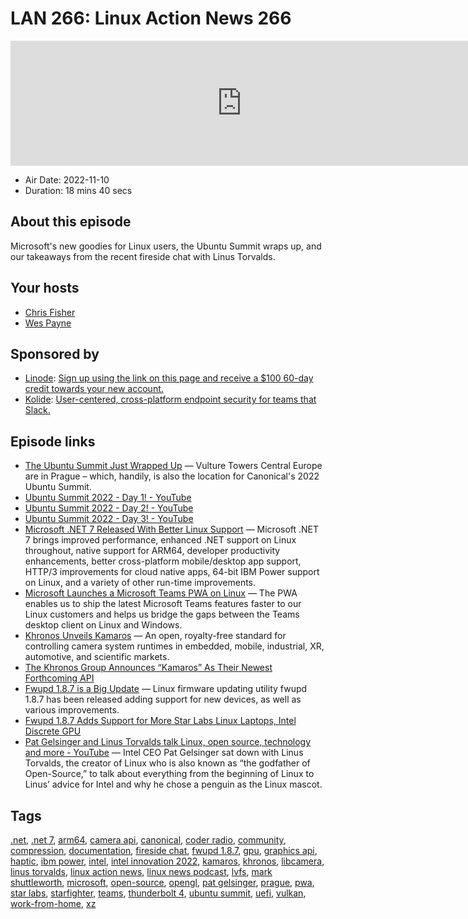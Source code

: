 # LAN 266: Linux Action News 266

<iframe src="https://player.fireside.fm/v2/DAcK9LdX+T7AOw81u?theme=dark" width="740" height="200" frameborder="0" scrolling="no"></iframe>

* Air Date: 2022-11-10
* Duration: 18 mins 40 secs

## About this episode

Microsoft's new goodies for Linux users, the Ubuntu Summit wraps up, and our takeaways from the recent fireside chat with Linus Torvalds.

## Your hosts
* [Chris Fisher](https://linuxactionnews.com/hosts/chris)
* [Wes Payne](https://linuxactionnews.com/hosts/wes)

## Sponsored by

  * [Linode](http://linode.com/lan): [Sign up using the link on this page and receive a $100 60-day credit towards your new account. ](http://linode.com/lan)
  * [Kolide](https://kolide.com/lan): [User-centered, cross-platform endpoint security for teams that Slack. ](https://kolide.com/lan)



## Episode links

  * [The Ubuntu Summit Just Wrapped Up](https://www.theregister.com/2022/11/09/canonical_conference/ "The Ubuntu Summit Just Wrapped Up") — Vulture Towers Central Europe are in Prague – which, handily, is also the location for Canonical's 2022 Ubuntu Summit.
  * [Ubuntu Summit 2022 - Day 1! - YouTube](https://www.youtube.com/watch?v=pqBbiT40Eak "Ubuntu Summit 2022 - Day 1! - YouTube")
  * [Ubuntu Summit 2022 - Day 2! - YouTube](https://www.youtube.com/watch?v=wOLHFiuwn4w "Ubuntu Summit 2022 - Day 2! - YouTube")
  * [Ubuntu Summit 2022 - Day 3! - YouTube](https://www.youtube.com/watch?v=0Nr3TumNf2I "Ubuntu Summit 2022 - Day 3! - YouTube")
  * [Microsoft .NET 7 Released With Better Linux Support](https://www.phoronix.com/news/Microsoft-dotNET-7 "Microsoft .NET 7 Released With Better Linux Support") — Microsoft .NET 7 brings improved performance, enhanced .NET support on Linux throughout, native support for ARM64, developer productivity enhancements, better cross-platform mobile/desktop app support, HTTP/3 improvements for cloud native apps, 64-bit IBM Power support on Linux, and a variety of other run-time improvements.
  * [Microsoft Launches a Microsoft Teams PWA on Linux](https://news.softpedia.com/news/microsoft-launches-a-microsoft-teams-pwa-on-linux-536403.shtml "Microsoft Launches a Microsoft Teams PWA on Linux") — The PWA enables us to ship the latest Microsoft Teams features faster to our Linux customers and helps us bridge the gaps between the Teams desktop client on Linux and Windows.
  * [Khronos Unveils Kamaros](https://www.khronos.org/blog/khronos-unveils-kamaros-as-the-name-for-the-embedded-camera-system-api-and-working-group "Khronos Unveils Kamaros") — An open, royalty-free standard for controlling camera system runtimes in embedded, mobile, industrial, XR, automotive, and scientific markets.
  * [The Khronos Group Announces “Kamaros” As Their Newest Forthcoming API](https://www.phoronix.com/news/Khronos-Kamaros "The Khronos Group Announces “Kamaros” As Their Newest Forthcoming API")
  * [Fwupd 1.8.7 is a Big Update](https://github.com/fwupd/fwupd/releases/tag/1.8.7 "Fwupd 1.8.7 is a Big Update") — Linux firmware updating utility fwupd 1.8.7 has been released adding support for new devices, as well as various improvements.
  * [Fwupd 1.8.7 Adds Support for More Star Labs Linux Laptops, Intel Discrete GPU](https://9to5linux.com/fwupd-1-8-7-adds-support-for-more-star-labs-linux-laptops-intel-discrete-gpus "Fwupd 1.8.7 Adds Support for More Star Labs Linux Laptops, Intel Discrete GPU")
  * [Pat Gelsinger and Linus Torvalds talk Linux, open source, technology and more - YouTube](https://www.youtube.com/watch?v=0m4hlWx7oRk "Pat Gelsinger and Linus Torvalds talk Linux, open source, technology and more - YouTube") — Intel CEO Pat Gelsinger sat down with Linus Torvalds, the creator of Linux who is also known as “the godfather of Open-Source,” to talk about everything from the beginning of Linux to Linus’ advice for Intel and why he chose a penguin as the Linux mascot.



## Tags

[.net](https://linuxactionnews.com/tags/.net), [.net 7](https://linuxactionnews.com/tags/.net%207), [arm64](https://linuxactionnews.com/tags/arm64), [camera api](https://linuxactionnews.com/tags/camera%20api), [canonical](https://linuxactionnews.com/tags/canonical), [coder radio](https://linuxactionnews.com/tags/coder%20radio), [community](https://linuxactionnews.com/tags/community), [compression](https://linuxactionnews.com/tags/compression), [documentation](https://linuxactionnews.com/tags/documentation), [fireside chat](https://linuxactionnews.com/tags/fireside%20chat), [fwupd 1.8.7](https://linuxactionnews.com/tags/fwupd%201.8.7), [gpu](https://linuxactionnews.com/tags/gpu), [graphics api](https://linuxactionnews.com/tags/graphics%20api), [haptic](https://linuxactionnews.com/tags/haptic), [ibm power](https://linuxactionnews.com/tags/ibm%20power), [intel](https://linuxactionnews.com/tags/intel), [intel innovation 2022](https://linuxactionnews.com/tags/intel%20innovation%202022), [kamaros](https://linuxactionnews.com/tags/kamaros), [khronos](https://linuxactionnews.com/tags/khronos), [libcamera](https://linuxactionnews.com/tags/libcamera), [linus torvalds](https://linuxactionnews.com/tags/linus%20torvalds), [linux action news](https://linuxactionnews.com/tags/linux%20action%20news), [linux news podcast](https://linuxactionnews.com/tags/linux%20news%20podcast), [lvfs](https://linuxactionnews.com/tags/lvfs), [mark shuttleworth](https://linuxactionnews.com/tags/mark%20shuttleworth), [microsoft](https://linuxactionnews.com/tags/microsoft), [open-source](https://linuxactionnews.com/tags/open-source), [opengl](https://linuxactionnews.com/tags/opengl), [pat gelsinger](https://linuxactionnews.com/tags/pat%20gelsinger), [prague](https://linuxactionnews.com/tags/prague), [pwa](https://linuxactionnews.com/tags/pwa), [star labs](https://linuxactionnews.com/tags/star%20labs), [starfighter](https://linuxactionnews.com/tags/starfighter), [teams](https://linuxactionnews.com/tags/teams), [thunderbolt 4](https://linuxactionnews.com/tags/thunderbolt%204), [ubuntu summit](https://linuxactionnews.com/tags/ubuntu%20summit), [uefi](https://linuxactionnews.com/tags/uefi), [vulkan](https://linuxactionnews.com/tags/vulkan), [work-from-home](https://linuxactionnews.com/tags/work-from-home), [xz](https://linuxactionnews.com/tags/xz)
